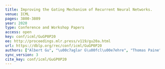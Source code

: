 ```yaml
---
title: Improving the Gating Mechanism of Recurrent Neural Networks.
venue: ICML
pages: 3800-3809
year: 2020
type: Conference and Workshop Papers
access: open
key: conf/icml/GuGP0P20
ee: http://proceedings.mlr.press/v119/gu20a.html
url: https://dblp.org/rec/conf/icml/GuGP0P20
authors: ["Albert Gu", "\u00c7aglar G\u00fcl\u00e7ehre", "Thomas Paine", "Matt Hoffman", "Razvan Pascanu"]
sync_version: 3
cite_key: conf/icml/GuGP0P20
---
```

